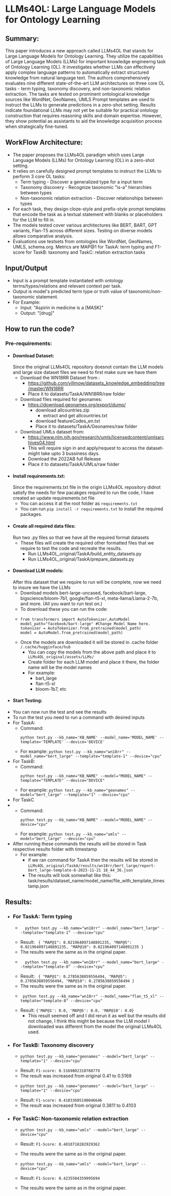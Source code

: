 # LLMs4OL: Large Language Models for Ontology Learning

## Summary:
This paper introduces a new approach called LLMs4OL that stands for Large Language Models for Ontology Learning.
They utilize the capabilities of Large Language Models (LLMs) for important knowledge engineerng task of Ontology Learning (OL).
It investigates whether LLMs can effectively apply complex language patterns to automatically extract structured knowledge from natural language text.
The authors comprehensively evaluates nine different state-of-the-art LLM architectures on three core OL tasks - term typing, taxonomy discovery, and non-taxonomic relation extraction. 
The tasks are tested on prominent ontological knowledge sources like WordNet, GeoNames, UMLS
Prompt templates are used to instruct the LLMs to generate predictions in a zero-shot setting. 
Results indicate foundational LLMs may not yet be suitable for practical ontology construction that requires reasoning skills and domain expertise. 
However, they show potential as assistants to aid the knowledge acquisition process when strategically fine-tuned.

## WorkFlow Architecture:
- The paper proposes the LLMs4OL paradigm which uses Large Language Models (LLMs) for Ontology Learning (OL) in a zero-shot setting.
- It relies on carefully designed prompt templates to instruct the LLMs to perform 3 core OL tasks:
   - Term typing - Discover a generalized type for a input term
   - Taxonomy discovery - Recognize taxonomic "is-a" hierarchies between types
   - Non-taxonomic relation extraction - Discover relationships between types
- For each task, they design cloze-style and prefix-style prompt templates that encode the task as a textual statement with blanks or placeholders for the LLM to fill in.
- The models tested cover various architectures like BERT, BART, GPT variants, Flan-T5 across different sizes. Testing on diverse models allows comparative analysis.
- Evaluations use testsets from ontologies like WordNet, GeoNames, UMLS, schema.org. Metrics are MAP@1 for TaskA: term typing and F1-score for TaskB: taxonomy and TaskC: relation extraction tasks

## Input/Output
- Input is a prompt template instantiated with ontology terms/types/relations and relevant context per task.
- Output is model's predicted term type or truth value of taxonomic/non-taxonomic statement.
- For Example:
  - Input: "Aspirin in medicine is a [MASK]"
  - Output: "[drug]"

## How to run the code?
### Pre-requirements:
- #### Download Dataset:
  Since the original LLMs4OL repository doesnot contain the LLM models and large size dataset files we need to first make sure we have them
  - Download the WN18RR Dataset from : 
    - https://github.com/villmow/datasets_knowledge_embedding/tree/master/WN18RR
    - Place it to datasets/TaskA/WN18RR/raw folder
  - Download files required for geonames:
    - https://download.geonames.org/export/dump/
      - download allcountries.zip
        - extract and get allcountries.txt
      - download featureCodes_en.txt
      - Place it to datasets/TaskA/Geonames/raw folder
  - Download UMLs dataset from:
    - https://www.nlm.nih.gov/research/umls/licensedcontent/umlsarchives04.html
    - This will require sign in and apply/request to access the dataset- might take upto 3 bussiness days.
    - Download the 2022AB full Release
    - Place it to datasets/TaskA/UMLs/raw folder
- #### Install requirements.txt:
  Since the requirements.txt file in the origin LLMs4OL repository didnot satisfy the needs for few pacakges required to run the code, I have created an update requirements.txt file
  - You can access it at the root folder as ``` requirements.txt ```
  - You can run ``` pip install -r requirements.txt ``` to install the required packages.
- #### Create all required data files:
  Run two .py files so that we have all the required format datasets
  - These files will create the required other formatted files that we require to test the code and recreate the results.
    - Run LLMs4OL_original/TaskA/build_entity_datasets.py
    - Run LLMs4OL_original/TaskA/prepare_datasets.py
- #### Download LLM models:
  After this dataset that we require to run will be complete, now we need to insure we have the LLMs 
  - Download models bert-large-uncased, facebook/bart-large, bigscience/bloom-7b1, google/flan-t5-xl, meta-llama/Llama-2-7b, and more. (All you want to run test on.)
  - To download these you can run the code:
  - ``` 
    from transformers import AutoTokenizer,AutoModel
    model_path="facebook/bart-large" #Change Model Name here.
    tokenizer = AutoTokenizer.from_pretrained(model_path)
    model = AutoModel.from_pretrained(model_path) 
    ```
  - Once the models are downloaded it will be stored in .cache folder ``` /.cache/hugginface/hub ```
    - You can copy the models from the above path and place it to ``` LLMs4OL_original/assets/LLMs/```
    - Create folder for each LLM model and place it there, the folder name will be the model names
    - For example: 
      - bart_large
      - flan-t5-xl
      - bloom-1b7, etc
- #### Start Testing:
- You can now run the test and see the results
- To run the test you need to run a command with desired inputs
- For TaskA:
  - Command:
    ```commandline
    python test.py --kb_name='KB_NAME' --model_name='MODEL_NAME' --template='TEMPLATE' --device='DEVICE'
    ```
  - For example: ``` python test.py --kb_name="wn18rr" --model_name="bert_large" --template="template-1" --device="cpu" ```
- For TaskB:
  - Command:
    ```commandline
    python test.py --kb_name="KB_NAME" --model="MODEL_NAME" --template="TEMPLATE" --device="DEVICE"
    ```
  - For example: ``` python test.py --kb_name="geonames" --model="bert_large" --template="1" --device="cpu" ```
- For TaskC
- - Command:
    ```commandline
    python test.py --kb_name="KB_NAME" --model="MODEL_NAME" --device="cpu"
    ```
  - For example: ``` python test.py --kb_name="umls" --model="bert_large" --device="cpu" ``` 
- After running these commands the results will be stored in Task respective results folder with timestamp
  - For example: 
    - if we ran command for TaskA then the results will be stored in ``` LLMs4OL_original/TaskA/results/wn18rr/bert_large/report-bert_large-template-8-2023-11-21 18_44_36.json ```
    - The results will look somewhat like this: task/results/dataset_name/model_name/file_with_template_timestamp.json

## Results:
- ### For TaskA: Term typing
  - ```commandline
      python test.py --kb_name="wn18rr" --model_name="bert_large" --template="template-1" --device="cpu"
      ```
  - Result: ``` {
        "MAP@1": 0.021964097148891235,
        "MAP@5": 0.021964097148891235,
        "MAP@10": 0.021964097148891235
    }```
  - The results were the same as in the original paper.
  - ```commandline
      python test.py --kb_name="wn18rr" --model_name="bert_large" --template="template-8" --device="cpu"
      ```
  - Result: ``` {
        "MAP@1": 0.2785638859556494,
        "MAP@5": 0.2785638859556494,
        "MAP@10": 0.2785638859556494
    }```
  - The results were the same as in the original paper.
  - ```commandline
     python test.py --kb_name="wn18rr" --model_name="flan_t5_xl" --template="template-8" --device="cpu"
    ```
  - Result: ``` {'MAP@1': 0.0, 'MAP@5': 0.0, 'MAP@10': 0.0} ```
    - This result seemed off and I did rerun it as well but the results did not change, I think this might be because the LLM model I downloaded was different from the model the original LLMs4OL used.

- ### For TaskB: Taxonomy discovery
  - ```commandline
    python test.py --kb_name="geonames" --model="bert_large" --template="1" --device="cpu"
      ```
  - Result: ``` F1-score: 0.5169802310788779 ```
  - The result was increased from original 0.41 to 0.5169
  - ```commandline
    python test.py --kb_name="geonames" --model="bart_large" --template="1" --device="cpu"
      ```
  - Result: ``` F1-score: 0.41033605190046646 ```
  - The result was increased from original 0.3811 to 0.4103

- ### For TaskC: Non-taxonomic relation extraction
  - ```commandline
    python test.py --kb_name="umls" --model="bert_large" --device="cpu"
      ```
  - Result: ``` F1-Score: 0.4010718282929362 ```
  - The results were the same as in the original paper.

  - ```commandline
    python test.py --kb_name="umls" --model="bart_large" --device="cpu"
      ```
  - Result: ``` F1-Score: 0.4235504359995694 ```
  - The results were the same as in the original paper.
